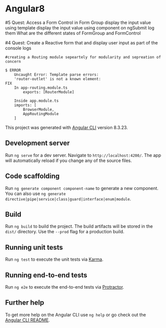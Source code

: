 # Angular8

#5 Quest: Access a Form Control in Form Group 
    display the input value using template 
    display the input value using component on ngSubmit log them
    What are the different states of FormGroup and FormControl   

#4 Quest: Create a Reactive form that and display user input as part of the console logs

    #creating a Routing module sepeartely for modularity and sepreation of concern

    $ ERROR
        Uncaught Error: Template parse errors:
        'router-outlet' is not a known element:
    FIX
        In app-routing.module.ts
            exports: [RouterModule]
        
        Inside app.module.ts
        imports: [
            BrowserModule,
            AppRoutingModule
        ]

This project was generated with [Angular CLI](https://github.com/angular/angular-cli) version 8.3.23.

## Development server

Run `ng serve` for a dev server. Navigate to `http://localhost:4200/`. The app will automatically reload if you change any of the source files.

## Code scaffolding

Run `ng generate component component-name` to generate a new component. You can also use `ng generate directive|pipe|service|class|guard|interface|enum|module`.

## Build

Run `ng build` to build the project. The build artifacts will be stored in the `dist/` directory. Use the `--prod` flag for a production build.

## Running unit tests

Run `ng test` to execute the unit tests via [Karma](https://karma-runner.github.io).

## Running end-to-end tests

Run `ng e2e` to execute the end-to-end tests via [Protractor](http://www.protractortest.org/).

## Further help

To get more help on the Angular CLI use `ng help` or go check out the [Angular CLI README](https://github.com/angular/angular-cli/blob/master/README.md).
